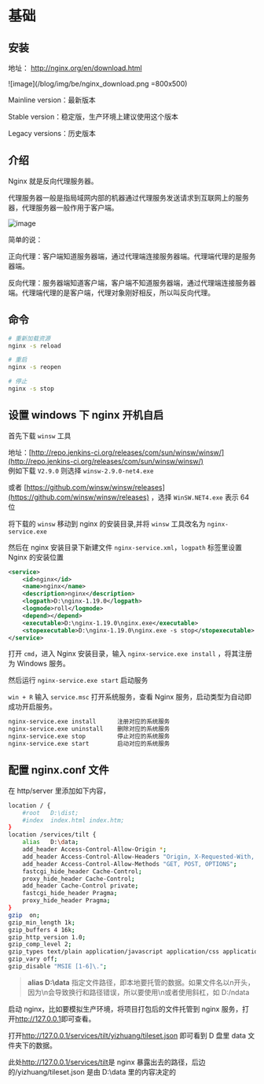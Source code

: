 # 基础

## 安装

地址： <http://nginx.org/en/download.html>

![image](/blog/img/be/nginx_download.png =800x500)

Mainline version：最新版本

Stable version：稳定版，生产环境上建议使用这个版本

Legacy versions：历史版本

## 介绍

Nginx 就是反向代理服务器。

代理服务器一般是指局域网内部的机器通过代理服务发送请求到互联网上的服务器，代理服务器一般作用于客户端。

![image](/blog/img/be/nginx1.png)

简单的说：

正向代理：客户端知道服务器端，通过代理端连接服务器端。代理端代理的是服务器端。

反向代理：服务器端知道客户端，客户端不知道服务器端，通过代理端连接服务器端。代理端代理的是客户端，代理对象刚好相反，所以叫反向代理。

## 命令

```sh
# 重新加载资源
nginx -s reload 

# 重启
nginx -s reopen

# 停止
nginx -s stop
```

## 设置 windows 下 nginx 开机自启

首先下载 `winsw` 工具

地址：[http://repo.jenkins-ci.org/releases/com/sun/winsw/winsw/](http://repo.jenkins-ci.org/releases/com/sun/winsw/winsw/)  
例如下载 `V2.9.0` 则选择 `winsw-2.9.0-net4.exe`

或者 [https://github.com/winsw/winsw/releases](https://github.com/winsw/winsw/releases) ，选择 `WinSW.NET4.exe` 表示 64 位

将下载的 `winsw` 移动到 nginx 的安装目录,并将 `winsw` 工具改名为 `nginx-service.exe`

然后在 nginx 安装目录下新建文件 `nginx-service.xml`，`logpath` 标签里设置 Nginx 的安装位置

```xml
<service>
    <id>nginx</id>
    <name>nginx</name>
    <description>nginx</description>
    <logpath>D:\nginx-1.19.0</logpath>
    <logmode>roll</logmode>
    <depend></depend>
    <executable>D:\nginx-1.19.0\nginx.exe</executable>
    <stopexecutable>D:\nginx-1.19.0\nginx.exe -s stop</stopexecutable>
</service>
```

打开 `cmd`，进入 Nginx 安装目录，输入 `nginx-service.exe install` ，将其注册为 Windows 服务。

然后运行 `nginx-service.exe start` 启动服务

`win + R` 输入 `service.msc` 打开系统服务，查看 Nginx 服务，启动类型为自动即成功开启服务。

```sh
nginx-service.exe install      注册对应的系统服务
nginx-service.exe uninstall    删除对应的系统服务
nginx-service.exe stop         停止对应的系统服务
nginx-service.exe start        启动对应的系统服务
```

## 配置 nginx.conf 文件

在 http/server 里添加如下内容，

```sh
location / {
    #root   D:\dist;
    #index  index.html index.htm;
}
location /services/tilt {
    alias   D:\data;
    add_header Access-Control-Allow-Origin *;
    add_header Access-Control-Allow-Headers "Origin, X-Requested-With, Content-Type, Accept";
    add_header Access-Control-Allow-Methods "GET, POST, OPTIONS";
    fastcgi_hide_header Cache-Control;
    proxy_hide_header Cache-Control;
    add_header Cache-Control private;
    fastcgi_hide_header Pragma;
    proxy_hide_header Pragma;
}
gzip  on;
gzip_min_length 1k;
gzip_buffers 4 16k;
gzip_http_version 1.0;
gzip_comp_level 2;
gzip_types text/plain application/javascript application/css application/json text/css application/xml text/javascript application/x-httpd-php image/jpeg image/gif image/png;
gzip_vary off;
gzip_disable "MSIE [1-6]\.";
```

> **alias D:\data** 指定文件路径，即本地要托管的数据。如果文件名以n开头，因为\n会导致换行和路径错误，所以要使用\\n或者使用斜杠，如 D:/ndata

启动 nginx，比如要模拟生产环境，将项目打包后的文件托管到 nginx 服务，打开<http://127.0.0.1>即可查看。

打开<http://127.0.0.1/services/tilt/yizhuang/tileset.json> 即可看到 D 盘里 data 文件夹下的数据。

此处<http://127.0.0.1/services/tilt>是 nginx 暴露出去的路径，后边的/yizhuang/tileset.json 是由 D:\data 里的内容决定的
